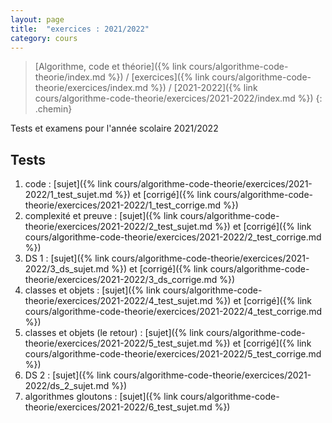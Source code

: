 ```yaml
---
layout: page
title:  "exercices : 2021/2022"
category: cours
---
```


> [Algorithme, code et théorie]({% link cours/algorithme-code-theorie/index.md %}) / [exercices]({% link cours/algorithme-code-theorie/exercices/index.md %}) / [2021-2022]({% link cours/algorithme-code-theorie/exercices/2021-2022/index.md %})
{: .chemin}

Tests et examens pour l'année scolaire 2021/2022

## Tests

1. code : [sujet]({% link cours/algorithme-code-theorie/exercices/2021-2022/1_test_sujet.md %}) et [corrigé]({% link cours/algorithme-code-theorie/exercices/2021-2022/1_test_corrige.md %})
2. complexité et preuve : [sujet]({% link cours/algorithme-code-theorie/exercices/2021-2022/2_test_sujet.md %}) et [corrigé]({% link cours/algorithme-code-theorie/exercices/2021-2022/2_test_corrige.md %})
3. DS 1 : [sujet]({% link cours/algorithme-code-theorie/exercices/2021-2022/3_ds_sujet.md %}) et [corrigé]({% link cours/algorithme-code-theorie/exercices/2021-2022/3_ds_corrige.md %})
4. classes et objets : [sujet]({% link cours/algorithme-code-theorie/exercices/2021-2022/4_test_sujet.md %}) et [corrigé]({% link cours/algorithme-code-theorie/exercices/2021-2022/4_test_corrige.md %})
5. classes et objets (le retour) : [sujet]({% link cours/algorithme-code-theorie/exercices/2021-2022/5_test_sujet.md %}) et [corrigé]({% link cours/algorithme-code-theorie/exercices/2021-2022/5_test_corrige.md %})
6. DS 2 : [sujet]({% link cours/algorithme-code-theorie/exercices/2021-2022/ds_2_sujet.md %})
7. algorithmes gloutons : [sujet]({% link cours/algorithme-code-theorie/exercices/2021-2022/6_test_sujet.md %})
